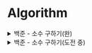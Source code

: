 # Algorithm

<details>

 <img width="1180" height="694" alt="image" src="https://github.com/user-attachments/assets/9e764324-973d-40ce-9f4b-fcd871888458" />
 
 <summary> 백준 - 소수 구하기(완) </summary>
 
  * [1929 - 2025.09.09](1929_s3_20250909.py)
  
    생각의 흐름은 다음과 같음.
    
    a 부터 b 까지의 범위니 for 문 하나 필요, a부터 i까지 탐색하며 소수를 찾아야 하니 for 문 하나 더 필요
    > 시간초과
      
    소수가 아닐 때는 바로 break 하여 탈출하기
    > 시간초과
      
    2번째 for문에서 루트 i만큼만 탐색하면 됨
    > 틀림: a=1,2 일때의 예외처리
      
    a=1,2 일때 조건문으로 바로 2가 출력되도록하여 예외처리 해결
    > 틀림: b=1 일때의 예외 조건을 생각하지 못함
      
    b!=1 일때만 반복문 실행되도록 수정
    > 정답

</details>

<details>

 <img width="984" height="1241" alt="image" src="https://github.com/user-attachments/assets/c4e87db8-31e4-4bf8-b4b7-8f6d1a4bf650" />

 
 <summary> 백준 - 소수 구하기(도전 중) </summary>
 
  * [18110 - 2025.09.10](18110_s4_20250910.py)
  
    생각의 흐름은 다음과 같음.
    
    예제 2번이 잘 이해가 되지 않음, N 에 대한 좌우 15% 씩 제외하고 더한 값들을 나누면 12가 나옴, 13이 어떻게 나오지?
    > 문제못품

    문제를 잘못 이해함, 15%의 기준은 가장 큰/작은 점수를 기준으로 하는 것이었음 + 0일때 에외처리 추가 (sort, pop 등을 활용)
    > 33% 에서 시간초과

    반올림 정수 표기법, 슬라이싱 기법으로 연상량 대폭 감소
    > 33% 여전히 시간초과
    
    가장 큰 연산량은 값을 입력받을 때였고 sys.stdin.buffer.read()로 해결 (입력 구조 외워두고 활용하기)

    추가적으로 if 조건문에서 종료시키고 싶을 때 raise SystemExit 사용
    > 정답
    

</details>
